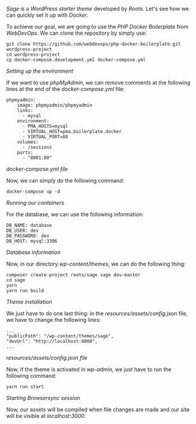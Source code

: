 _Sage_ is a _WordPress starter theme_ developed by _Roots_. Let's see how we can quickly set it up with _Docker_.

To achieve our goal, we are going to use the _PHP Docker Boilerplate_ from _WebDevOps_. We can clone the repository by simply use:

	git clone https://github.com/webdevops/php-docker-boilerplate.git wordpress-project
	cd wordpress-project
	cp docker-compose.development.yml docker-compose.yml

_Setting up the environment_

If we want to use _phpMyAdmin_, we can remove comments at the following lines at the end of the _docker-compose.yml_ file:

	phpmyadmin:
		image: phpmyadmin/phpmyadmin
		links:
		  - mysql
		environment:
		  - PMA_HOSTS=mysql
		  - VIRTUAL_HOST=pma.boilerplate.docker
		  - VIRTUAL_PORT=80
		volumes:
		  - /sessions
		ports:
		  - "8001:80"
		 
_docker-compose.yml file_

Now, we can simply do the following command:

	docker-compose up -d

_Running our containers_

For the database, we can use the following information:

	DB_NAME: database
	DB_USER: dev
	DB_PASSWORD: dev
	DB_HOST: mysql:3306

_Database information_

Now, in our directory _wp-content/themes_, we can do the following thing:

	composer create-project roots/sage sage dev-master
	cd sage
	yarn
	yarn run build

_Theme installation_

We just have to do one last thing: in the _resources/assets/config.json_ file, we have to change the following lines:

	...
	"publicPath": "/wp-content/themes/sage",
	"devUrl": "http://localhost:8000",
	...

_resources/assets/config.json file_

Now, if the theme is activated in _wp-admin_, we just have to run the following command:

	yarn run start

_Starting Browsersync session_

Now, our assets will be compiled when file changes are made and our site will be visible at _localhost:3000_.
